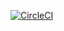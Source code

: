 [![CircleCI](https://circleci.com/gh/AntonChaynikov/TripTracker/tree/master.svg?style=svg)](https://circleci.com/gh/AntonChaynikov/TripTracker/tree/master)